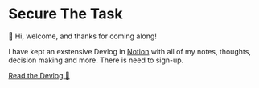 # Secure The Task

👋 Hi, welcome, and thanks for coming along!

 I have kept an exstensive Devlog in [Notion](https://www.notion.so/) with all of my notes, thoughts, decision making and more. There is need to sign-up.

[Read the Devlog 👀](https://perfect-rhodium-442.notion.site/THM-Devlog-Secure-the-Task-38c19eebba3c468986b4f93344015686)

